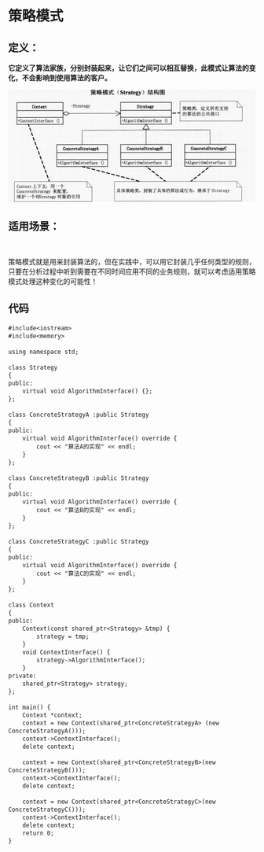 # 策略模式

## 定义：

​	**它定义了算法家族，分别封装起来，让它们之间可以相互替换，此模式让算法的变化，不会影响到使用算法的客户。**

![](https://github.com/908760230/Records/blob/master/%E8%AE%BE%E8%AE%A1%E6%A8%A1%E5%BC%8F/image/%E7%AD%96%E7%95%A5%E6%A8%A1%E5%BC%8F.png)



## 适用场景：

​	

​	策略模式就是用来封装算法的，但在实践中，可以用它封装几乎任何类型的规则，只要在分析过程中听到需要在不同时间应用不同的业务规则，就可以考虑适用策略模式处理这种变化的可能性！



## 代码

```
#include<iostream>
#include<memory>

using namespace std;

class Strategy
{
public:
	virtual void AlgorithmInterface() {};
};

class ConcreteStrategyA :public Strategy
{
public:
	virtual void AlgorithmInterface() override {
		cout << "算法A的实现" << endl;
	}
};

class ConcreteStrategyB :public Strategy
{
public:
	virtual void AlgorithmInterface() override {
		cout << "算法B的实现" << endl;
	}
};

class ConcreteStrategyC :public Strategy
{
public:
	virtual void AlgorithmInterface() override {
		cout << "算法C的实现" << endl;
	}
};

class Context
{
public:
	Context(const shared_ptr<Strategy> &tmp) {
		strategy = tmp;
	}
	void ContextInterface() {
		strategy->AlgorithmInterface();
	}
private:
	shared_ptr<Strategy> strategy;
};

int main() {
	Context *context;
	context = new Context(shared_ptr<ConcreteStrategyA> (new ConcreteStrategyA()));
	context->ContextInterface();
	delete context;

	context = new Context(shared_ptr<ConcreteStrategyB>(new ConcreteStrategyB()));
	context->ContextInterface();
	delete context;

	context = new Context(shared_ptr<ConcreteStrategyC>(new ConcreteStrategyC()));
	context->ContextInterface();
	delete context;
	return 0;
}

```

